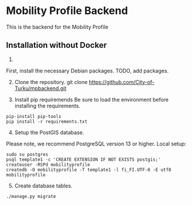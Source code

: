 # Mobility Profile Backend
This is the backend for the Mobility Profile

## Installation without Docker
1.
First, install the necessary Debian packages.
TODO, add packages.

2. Clone the repository.
git clone https://github.com/City-of-Turku/mpbackend.git

3. Install pip requiremends
Be sure to load the environment before installing the requirements.
```
pip-install pip-tools
pip install -r requirements.txt
```
4. Setup the PostGIS database.

Please note, we recommend PostgreSQL version 13 or higher.
Local setup:

```
sudo su postgres
psql template1 -c 'CREATE EXTENSION IF NOT EXISTS postgis;'
createuser -RSPd mobilityprofile
createdb -O mobilityprofile -T template1 -l fi_FI.UTF-8 -E utf8 mobilityprofile
```

5. Create database tables.
```
./manage.py migrate
```

